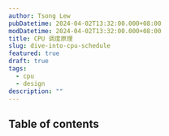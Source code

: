 ```yaml
---
author: Tsong Lew
pubDatetime: 2024-04-02T13:32:00.000+08:00
modDatetime: 2024-04-02T13:32:00.000+08:00
title: CPU 调度原理 
slug: dive-into-cpu-schedule
featured: true
draft: true
tags:
  - cpu
  - design
description: ""
---
```


## Table of contents
